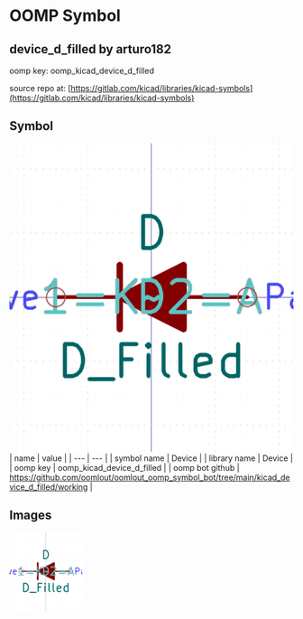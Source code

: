 # OOMP Symbol  
## device_d_filled  by arturo182  
  
oomp key: oomp_kicad_device_d_filled  
  
source repo at: [https://gitlab.com/kicad/libraries/kicad-symbols](https://gitlab.com/kicad/libraries/kicad-symbols)  
## Symbol  
  
[![working.png](working_600.png)](working.png)  
| name | value | 
| --- | --- | 
| symbol name | Device | 
| library name | Device | 
| oomp key | oomp_kicad_device_d_filled | 
| oomp bot github | https://github.com/oomlout/oomlout_oomp_symbol_bot/tree/main/kicad_device_d_filled/working | 
## Images  
  
[![working.png](working_140.png)](working.png)  
